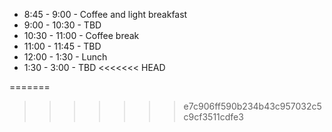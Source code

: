 * 8:45 - 9:00 - Coffee and light breakfast
* 9:00 - 10:30 - TBD
* 10:30 - 11:00 - Coffee break
* 11:00 - 11:45 - TBD
* 12:00 - 1:30 - Lunch 
* 1:30 - 3:00 - TBD
<<<<<<< HEAD

=======
>>>>>>> e7c906ff590b234b43c957032c5c9cf3511cdfe3
